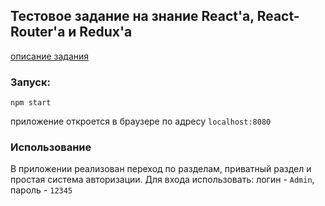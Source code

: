 ## Тестовое задание на знание React'а, React-Router'а и Redux'а

[описание задания](https://vk.com/@maxpfrontend-testovoe-zadanie-1)

### Запуск:

`npm start`

приложение откроется в браузере по адресу `localhost:8080`

### Использование

В приложении реализован переход по разделам, приватный раздел и простая система авторизации. Для входа использовать: логин - `Admin`, пароль - `12345`